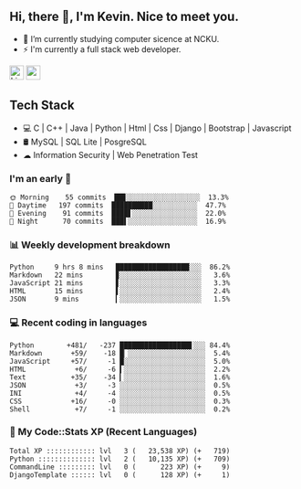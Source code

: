 ## Hi, there 👋, I'm Kevin. Nice to meet you.

- 🌱 I’m currently studying computer sicence at NCKU.
- ⚡ I'm currently a full stack web developer.

<a href="https://www.linkedin.com/in/kevin12686/"><img alt="LinkedIn" src="https://img.shields.io/badge/linkedin%20-%230077B5.svg?&style=for-the-badge&logo=linkedin&logoColor=white" height=25></a>
<a href="https://www.instagram.com/kevin12686/"><img src="https://img.shields.io/badge/instagram-3f729b?&style=for-the-badge&logo=instagram&logoColor=white" height=25></a>

## Tech Stack

* 💻 C | C++ | Java | Python | Html | Css | Django | Bootstrap | Javascript
* 🛢️ MySQL | SQL Lite | PosgreSQL
* ☁ Information Security | Web Penetration Test

### I'm an early 🐤

<!-- early_bird start -->

```text
🌞 Morning    55 commits  ██▊░░░░░░░░░░░░░░░░░░  13.3%
🌆 Daytime   197 commits  ██████████░░░░░░░░░░░  47.7%
🌃 Evening    91 commits  ████▋░░░░░░░░░░░░░░░░  22.0%
🌙 Night      70 commits  ███▌░░░░░░░░░░░░░░░░░  16.9%
```

<!-- early_bird end -->

### 📊 Weekly development breakdown

<!-- code_time start -->

```text
Python     9 hrs 8 mins   ██████████████████░░░  86.2%
Markdown   22 mins        ▊░░░░░░░░░░░░░░░░░░░░   3.6%
JavaScript 21 mins        ▋░░░░░░░░░░░░░░░░░░░░   3.3%
HTML       15 mins        ▌░░░░░░░░░░░░░░░░░░░░   2.4%
JSON       9 mins         ▎░░░░░░░░░░░░░░░░░░░░   1.5%
```

<!-- code_time end -->

### 💻 Recent coding in languages

<!-- code_diff start -->

```text
Python        +481/   -237 █████████████████▋░░░ 84.4%
Markdown       +59/    -18 █▏░░░░░░░░░░░░░░░░░░░  5.4%
JavaScript     +57/     -1 █░░░░░░░░░░░░░░░░░░░░  5.0%
HTML            +6/     -6 ▍░░░░░░░░░░░░░░░░░░░░  2.2%
Text           +35/    -34 ▎░░░░░░░░░░░░░░░░░░░░  1.6%
JSON            +3/     -3 ░░░░░░░░░░░░░░░░░░░░░  0.5%
INI             +4/     -4 ░░░░░░░░░░░░░░░░░░░░░  0.5%
CSS            +16/     -0 ░░░░░░░░░░░░░░░░░░░░░  0.3%
Shell           +7/     -1 ░░░░░░░░░░░░░░░░░░░░░  0.2%
```

<!-- code_diff end -->

### 🧰 My Code::Stats XP (Recent Languages)

<!-- codestats start -->

```text
Total XP :::::::::::: lvl   3 (   23,538 XP) (+   719)
Python :::::::::::::: lvl   2 (   10,135 XP) (+   709)
CommandLine ::::::::: lvl   0 (      223 XP) (+     9)
DjangoTemplate :::::: lvl   0 (      128 XP) (+     1)
```

<!-- codestats end -->
